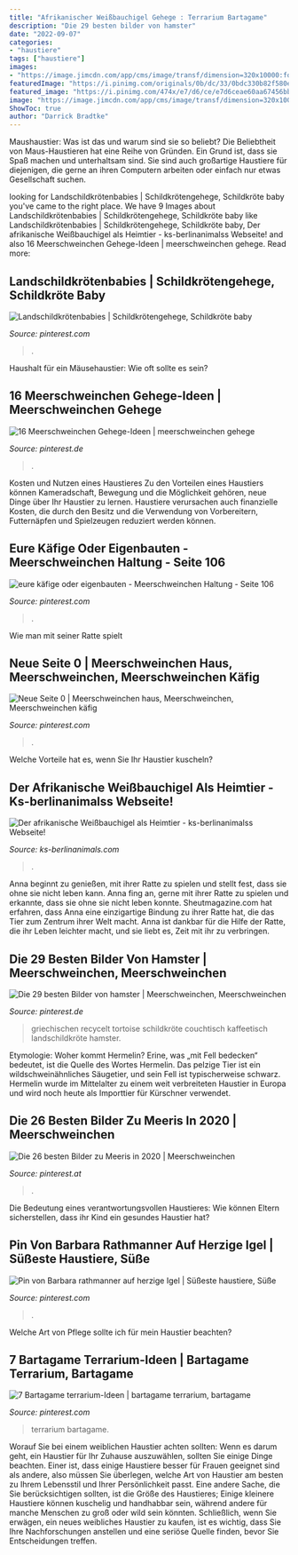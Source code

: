 ```yaml
---
title: "Afrikanischer Weißbauchigel Gehege : Terrarium Bartagame"
description: "Die 29 besten bilder von hamster"
date: "2022-09-07"
categories:
- "haustiere"
tags: ["haustiere"]
images:
- "https://image.jimcdn.com/app/cms/image/transf/dimension=320x10000:format=jpg/path/s2faacbfc48fca3e5/image/i06dd9e992a1d103e/version/1503853008/image.jpg"
featuredImage: "https://i.pinimg.com/originals/0b/dc/33/0bdc330b82f580eff9eebf4c2011f67b.jpg"
featured_image: "https://i.pinimg.com/474x/e7/d6/ce/e7d6ceae60aa67456bb11d9690997b37.jpg"
image: "https://image.jimcdn.com/app/cms/image/transf/dimension=320x10000:format=jpg/path/s2faacbfc48fca3e5/image/i06dd9e992a1d103e/version/1503853008/image.jpg"
ShowToc: true
author: "Darrick Bradtke"
---
```



Maushaustier: Was ist das und warum sind sie so beliebt?
Die Beliebtheit von Maus-Haustieren hat eine Reihe von Gründen. Ein Grund ist, dass sie Spaß machen und unterhaltsam sind. Sie sind auch großartige Haustiere für diejenigen, die gerne an ihren Computern arbeiten oder einfach nur etwas Gesellschaft suchen.

	

		
looking for Landschildkrötenbabies | Schildkrötengehege, Schildkröte baby you've came to the right place. We have 9 Images about Landschildkrötenbabies | Schildkrötengehege, Schildkröte baby like Landschildkrötenbabies | Schildkrötengehege, Schildkröte baby, Der afrikanische Weißbauchigel als Heimtier - ks-berlinanimalss Webseite! and also 16 Meerschweinchen Gehege-Ideen | meerschweinchen gehege. Read more:
		
    
## Landschildkrötenbabies | Schildkrötengehege, Schildkröte Baby

<img loading=lazy src="https://i.pinimg.com/originals/06/0c/b2/060cb276aa6ce27fe281f501e0056fd6.jpg" onerror="this.onerror=null;this.src='https://tse1.mm.bing.net/th?id=OIP.VbwRzPWYc2NYRhLYk9Vs-wHaFj&amp;pid=15.1';" alt="Landschildkrötenbabies | Schildkrötengehege, Schildkröte baby">

_Source: pinterest.com_

>. 

	

Haushalt für ein Mäusehaustier: Wie oft sollte es sein?

    
## 16 Meerschweinchen Gehege-Ideen | Meerschweinchen Gehege

<img loading=lazy src="https://i.pinimg.com/474x/e7/d6/ce/e7d6ceae60aa67456bb11d9690997b37.jpg" onerror="this.onerror=null;this.src='https://tse2.mm.bing.net/th?id=OIP.wAvQCClkFdM8nuQHDhFDSAAAAA&amp;pid=15.1';" alt="16 Meerschweinchen Gehege-Ideen | meerschweinchen gehege">

_Source: pinterest.de_

>. 

	

Kosten und Nutzen eines Haustieres
Zu den Vorteilen eines Haustiers können Kameradschaft, Bewegung und die Möglichkeit gehören, neue Dinge über Ihr Haustier zu lernen. Haustiere verursachen auch finanzielle Kosten, die durch den Besitz und die Verwendung von Vorbereitern, Futternäpfen und Spielzeugen reduziert werden können.

    
## Eure Käfige Oder Eigenbauten - Meerschweinchen Haltung - Seite 106

<img loading=lazy src="https://i.pinimg.com/736x/80/20/7b/80207b03d7985f906e2bacccc2f47a98--oder-guinea-pigs.jpg" onerror="this.onerror=null;this.src='https://tse2.mm.bing.net/th?id=OIP.ilqwc-9dtZhS_fmMy6Vz2wHaFj&amp;pid=15.1';" alt="eure käfige oder eigenbauten - Meerschweinchen Haltung - Seite 106">

_Source: pinterest.com_

>. 

	

Wie man mit seiner Ratte spielt

    
## Neue Seite 0 | Meerschweinchen Haus, Meerschweinchen, Meerschweinchen Käfig

<img loading=lazy src="https://i.pinimg.com/originals/0b/dc/33/0bdc330b82f580eff9eebf4c2011f67b.jpg" onerror="this.onerror=null;this.src='https://tse4.mm.bing.net/th?id=OIP.eq-n3kdegbxe1fP_Xteb8AAAAA&amp;pid=15.1';" alt="Neue Seite 0 | Meerschweinchen haus, Meerschweinchen, Meerschweinchen käfig">

_Source: pinterest.com_

>. 

	

Welche Vorteile hat es, wenn Sie Ihr Haustier kuscheln?

    
## Der Afrikanische Weißbauchigel Als Heimtier - Ks-berlinanimalss Webseite!

<img loading=lazy src="https://image.jimcdn.com/app/cms/image/transf/dimension=320x10000:format=jpg/path/s2faacbfc48fca3e5/image/i06dd9e992a1d103e/version/1503853008/image.jpg" onerror="this.onerror=null;this.src='https://tse4.mm.bing.net/th?id=OIP.Ky5LoMAFLb9O0zerZKohSAAAAA&amp;pid=15.1';" alt="Der afrikanische Weißbauchigel als Heimtier - ks-berlinanimalss Webseite!">

_Source: ks-berlinanimals.com_

>. 

	

Anna beginnt zu genießen, mit ihrer Ratte zu spielen und stellt fest, dass sie ohne sie nicht leben kann.
Anna fing an, gerne mit ihrer Ratte zu spielen und erkannte, dass sie ohne sie nicht leben konnte. Sheutmagazine.com hat erfahren, dass Anna eine einzigartige Bindung zu ihrer Ratte hat, die das Tier zum Zentrum ihrer Welt macht. Anna ist dankbar für die Hilfe der Ratte, die ihr Leben leichter macht, und sie liebt es, Zeit mit ihr zu verbringen.

    
## Die 29 Besten Bilder Von Hamster | Meerschweinchen, Meerschweinchen

<img loading=lazy src="https://i.pinimg.com/474x/a4/fa/9a/a4fa9a0b2a5582d5fb04ad533fd4b29c--snake-terrarium-terrarium-diy.jpg" onerror="this.onerror=null;this.src='https://tse1.mm.bing.net/th?id=OIP.8oPlK-aSafBGAhDYqhNQHAAAAA&amp;pid=15.1';" alt="Die 29 besten Bilder von hamster | Meerschweinchen, Meerschweinchen">

_Source: pinterest.de_

>griechischen recycelt tortoise schildkröte couchtisch kaffeetisch landschildkröte hamster. 

	

Etymologie: Woher kommt Hermelin?
Erine, was „mit Fell bedecken“ bedeutet, ist die Quelle des Wortes Hermelin. Das pelzige Tier ist ein wildschweinähnliches Säugetier, und sein Fell ist typischerweise schwarz. Hermelin wurde im Mittelalter zu einem weit verbreiteten Haustier in Europa und wird noch heute als Importtier für Kürschner verwendet.

    
## Die 26 Besten Bilder Zu Meeris In 2020 | Meerschweinchen

<img loading=lazy src="https://i.pinimg.com/474x/b6/24/27/b624276218243450c7e29fe67d98c644--guinea-pig-enrichment-bunny-toys.jpg" onerror="this.onerror=null;this.src='https://tse2.mm.bing.net/th?id=OIP.3zysC3CWsiQHnU54rf9RMQAAAA&amp;pid=15.1';" alt="Die 26 besten Bilder zu Meeris in 2020 | Meerschweinchen">

_Source: pinterest.at_

>. 

	

Die Bedeutung eines verantwortungsvollen Haustieres: Wie können Eltern sicherstellen, dass ihr Kind ein gesundes Haustier hat?

    
## Pin Von Barbara Rathmanner Auf Herzige Igel | Süßeste Haustiere, Süße

<img loading=lazy src="https://i.pinimg.com/originals/bf/1e/35/bf1e3524d4147d75d5427e294742378a.jpg" onerror="this.onerror=null;this.src='https://tse2.mm.bing.net/th?id=OIP.Gqs4b2hmVRDCZHeflZh_WAAAAA&amp;pid=15.1';" alt="Pin von Barbara rathmanner auf herzige Igel | Süßeste haustiere, Süße">

_Source: pinterest.com_

>. 

	

Welche Art von Pflege sollte ich für mein Haustier beachten?

    
## 7 Bartagame Terrarium-Ideen | Bartagame Terrarium, Bartagame

<img loading=lazy src="https://i.pinimg.com/474x/e0/83/5a/e0835afa2605ea05c638facaacfc677b.jpg" onerror="this.onerror=null;this.src='https://tse4.mm.bing.net/th?id=OIP.c4Tg0F2i9Q_Vyj1-6tk1fgAAAA&amp;pid=15.1';" alt="7 Bartagame terrarium-Ideen | bartagame terrarium, bartagame">

_Source: pinterest.com_

>terrarium bartagame. 

	

Worauf Sie bei einem weiblichen Haustier achten sollten:
Wenn es darum geht, ein Haustier für Ihr Zuhause auszuwählen, sollten Sie einige Dinge beachten. Einer ist, dass einige Haustiere besser für Frauen geeignet sind als andere, also müssen Sie überlegen, welche Art von Haustier am besten zu Ihrem Lebensstil und Ihrer Persönlichkeit passt. Eine andere Sache, die Sie berücksichtigen sollten, ist die Größe des Haustieres; Einige kleinere Haustiere können kuschelig und handhabbar sein, während andere für manche Menschen zu groß oder wild sein könnten. Schließlich, wenn Sie erwägen, ein neues weibliches Haustier zu kaufen, ist es wichtig, dass Sie Ihre Nachforschungen anstellen und eine seriöse Quelle finden, bevor Sie Entscheidungen treffen.

